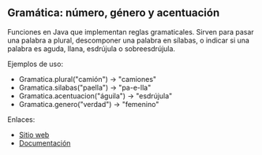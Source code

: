 Gramática: número, género y acentuación
---------------------------------------

Funciones en Java que implementan reglas gramaticales.
Sirven para pasar una palabra a plural, descomponer una palabra en sílabas,
o indicar si una palabra es aguda, llana, esdrújula o sobreesdrújula.


Ejemplos de uso:
  - Gramatica.plural("camión") → "camiones"
  - Gramatica.silabas("paella") → "pa-e-lla"
  - Gramatica.acentuacion("águila") → "esdrújula"
  - Gramatica.genero("verdad") → "femenino"

Enlaces:
  * [Sitio web](https://proinf.net/permalink/gramatica_numero_genero_y_acentuacion)
  * [Documentación](https://proinf.net/applets/Gramatica/dist/javadoc/net/proinf/gramatica/package-summary.html)



